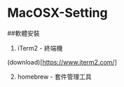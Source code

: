 # MacOSX-Setting

##軟體安裝

1. iTerm2 - 終端機 

(download)[https://www.iterm2.com/]

2. homebrew - 套件管理工具

